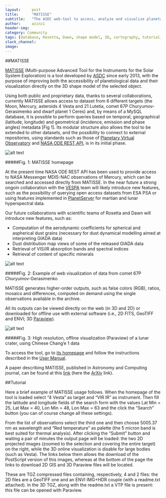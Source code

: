 ```yaml
---
layout:     post
title:      "MATISSE"
subtitle:   "The ASDC web-tool to access, analyze and visualize planetary data"
author:     azinzi
header-img:
category: Community
tags: [database, Rosetta, Dawn, shape model, 3D, cartography, tutorial, VESPA, ODE REST, GIS]
slack_channel: 
image:
---
```


##MATISSE

[MATISSE](http://tools.asdc.asi.it/matisse.jsp) (Multi-purpose Advanced Tool for the Instruments for the Solar System Exploration) is a tool developed by [ASDC](http://www.asdc.asi.it/) since early 2013, with the purpose of improving both the accessibility of planetological data and their visualization directly on the 3D shape model of the selected object.

Using both public and proprietary data, thanks to several collaborations, currently MATISSE allows access to dataset from 6 different targets (the Moon, Mercury, asteroids 4 Vesta and 21 Lutetia, comet 67P Churyumov-Gerasimenko and dwarf planet 1 Ceres) and, by means of a MySQL database, it is possible to perform queries based on temporal, geographical (latitude, longitude) and geometrical (incidence, emission and phase angles) metadata [Fig 1].
Its modular structure also allows the tool to be extended to other datasets, and the possibility to connect to external repositories, using standards such as those of [Planetary Virtual Observatory](http://voparis-europlanet.obspm.fr/utilities/Erard_VOParis_PV2011_proceedings.pdf) and [NASA ODE REST API](http://nesf2014.arc.nasa.gov/sites/default/files/poster-pdfs/Bennett_Keith.pdf), is in its initial phase.

![alt text][Figure 1]

[Figure 1]: https://github.com/openplanetary/openplanetary.github.io/blob/master/img/matisse/Fig1.png "Fig. 1: MATISSE homepage"
#####Fig. 1: MATISSE homepage

At the present time NASA ODE REST API has been used to provide access to NASA Messenger MDIS-NAC observations of Mercury, which can be searched and accessed directly from MATISSE. In the near future a strong ongoin collaboration with the [VESPA](http://openplanetary.co/blog/tools/vespa.html) team will likely introduce new features, such as the possibility of querying open access datasets from ESA PSA or using features implemented in [PlanetServer](http://openplanetary.co/blog/science/PS2-introduction.html) for martian and lunar hyperspectral data.

Our future collaborations with scientific teams of Rosetta and Dawn will introduce new features, such as:
+	Computation of the aerodynamic coefficients for spherical and aspherical dust grains (necessary for dust dynamical modelling aimed at interpreting GIADA data)
+	Dust distribution map views of some of the released GIADA data
+	Retrieval of VIS/IR absorption bands and spectral indices
+	Retrieval of content of specific minerals

![alt text][Figure 2]

[Figure 2]: https://github.com/openplanetary/openplanetary.github.io/blob/master/img/matisse/fig8.png "Fig. 2: Example of web visualization of data from comet 67P Churyumov-Gerasimenko"
#####Fig. 2: Example of web visualization of data from comet 67P Churyumov-Gerasimenko

MATISSE generates higher-order outputs, such as false colors (RGB), ratios, mosaics and differences, computed on demand using  the single observations available in the archive.

All its outputs can be viewed directly on the web (in 3D and 2D) or downloaded for offline use with external software (i.e., 2D FITS, GeoTIFF and ENVI; 3D [Paraview](http://www.paraview.org/)).

![alt text][Figure 3]

[Figure 3]: https://github.com/openplanetary/openplanetary.github.io/blob/master/img/matisse/FIG12.png "Fig. 3: High resolution, offline visualization (Paraview) of a lunar crater, using Chinese Chang’e 1 data"
#####Fig. 3: High resolution, offline visualization (Paraview) of a lunar crater, using Chinese Chang’e 1 data

To access the tool, go to [its homepage](http://tools.asdc.asi.it/matisse.jsp) and follow the instructions described in the [User Manual](http://tools.asdc.asi.it/download/MATISSEv1-2.pdf).

A paper describing MATISSE, published in Astronomy and Computing journal, can be found at this [link](http://www.sciencedirect.com/science/article/pii/S2213133716300154) (here the [ArXiv](http://arxiv.org/abs/1603.05413) link).

##Tutorial

Here a brief example of MATISSE usage follows. When the homepage of the tool is loaded select “4 Vesta” as target and “VIR IR” as instrument. Then fill the latitude and longitude fields of the search form with the values Lat Min = 25, Lat Max = 40, Lon Min = 48, Lon Max = 63 and the click the “Search” button (you can of course change all these settings).

From the list of observations select the third one and then choose 5005.37 nm as wavelength and “Red temperature” as palette (the 5 micron band is best suited for thermal analysis).
After clicking the “Submit” button and waiting a pair of minutes the output page will be loaded:  the two 2D projected images (zoomed to the selection and covering the entire target) on the right, while the 3D online visualization is disable for large bodies (such as Vesta). The links below them allows the download of the PostScript version of this images, whereas at the bottom of the page the links to download 2D GIS and 3D Paraview files will be located.

These are TGZ compressed files containing, respectively, 4 and 2 files: the 2D files are a GeoTIFF one and an ENVI IMG+HDR couple (with a readme.txt attached). In the 3D TGZ, along with the readme.txt a VTP file is present: this file can be opened with Paraview.
